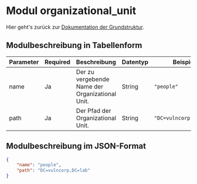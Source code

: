 # Modul organizational_unit

Hier geht's zurück zur [Dokumentation der Grundstruktur](./cfg_root.md).

## Modulbeschreibung in Tabellenform

|Parameter           |Required|Beschreibung                               |Datentyp             |Beispiel                 |
|--------------------|--------|-------------------------------------------|---------------------|-------------------------|
|name                |Ja      |Der zu vergebende Name der Organizational Unit.|String               |`"people"`                 |
|path                |Ja      |Der Pfad der Organizational Unit.          |String               |`"DC=vulncorp,DC=lab"`     |

## Modulbeschreibung im JSON-Format

```json
{
    "name": "people",
    "path": "DC=vulncorp,DC=lab"
}
```
